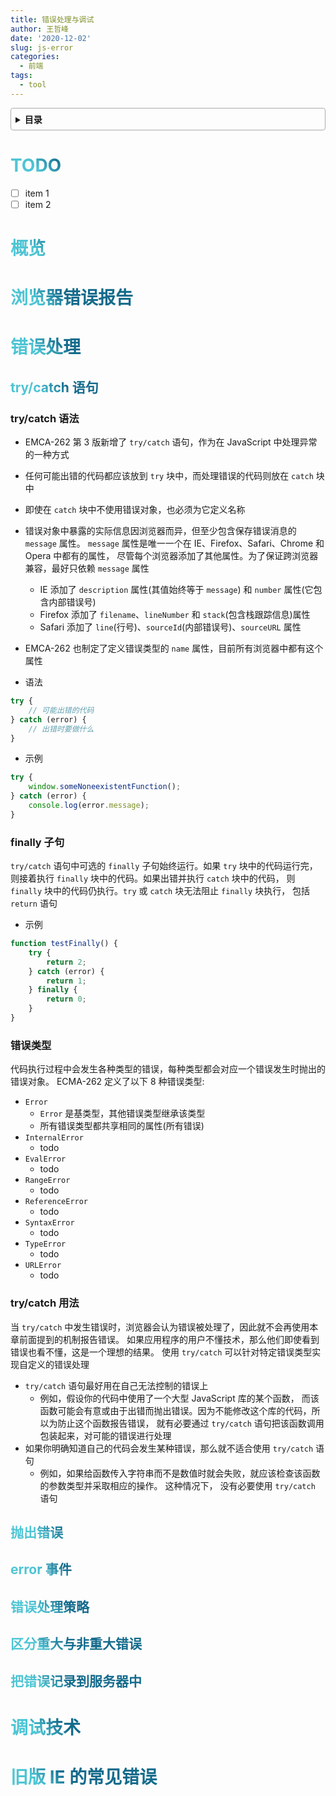 ```yaml
---
title: 错误处理与调试
author: 王哲峰
date: '2020-12-02'
slug: js-error
categories:
  - 前端
tags:
  - tool
---
```


<style>
h1 {
  background-color: #2B90B6;
  background-image: linear-gradient(45deg, #4EC5D4 10%, #146b8c 20%);
  background-size: 100%;
  -webkit-background-clip: text;
  -moz-background-clip: text;
  -webkit-text-fill-color: transparent;
  -moz-text-fill-color: transparent;
}
h2 {
  background-color: #2B90B6;
  background-image: linear-gradient(45deg, #4EC5D4 10%, #146b8c 20%);
  background-size: 100%;
  -webkit-background-clip: text;
  -moz-background-clip: text;
  -webkit-text-fill-color: transparent;
  -moz-text-fill-color: transparent;
}

details {
    border: 1px solid #aaa;
    border-radius: 4px;
    padding: .5em .5em 0;
}

summary {
    font-weight: bold;
    margin: -.5em -.5em 0;
    padding: .5em;
}

details[open] {
    padding: .5em;
}

details[open] summary {
    border-bottom: 1px solid #aaa;
    margin-bottom: .5em;
}
</style>

<details><summary>目录</summary><p>

- [TODO](#todo)
- [概览](#概览)
- [浏览器错误报告](#浏览器错误报告)
- [错误处理](#错误处理)
  - [try/catch 语句](#trycatch-语句)
    - [try/catch 语法](#trycatch-语法)
    - [finally 子句](#finally-子句)
    - [错误类型](#错误类型)
    - [try/catch 用法](#trycatch-用法)
  - [抛出错误](#抛出错误)
  - [error 事件](#error-事件)
  - [错误处理策略](#错误处理策略)
  - [区分重大与非重大错误](#区分重大与非重大错误)
  - [把错误记录到服务器中](#把错误记录到服务器中)
- [调试技术](#调试技术)
- [旧版 IE 的常见错误](#旧版-ie-的常见错误)
</p></details><p></p>

# TODO

- [ ] item 1
- [ ] item 2

# 概览



# 浏览器错误报告


# 错误处理

## try/catch 语句


### try/catch 语法

* EMCA-262 第 3 版新增了 `try/catch` 语句，作为在 JavaScript 中处理异常的一种方式
* 任何可能出错的代码都应该放到 `try` 块中，而处理错误的代码则放在 `catch` 块中
* 即使在 `catch` 块中不使用错误对象，也必须为它定义名称
* 错误对象中暴露的实际信息因浏览器而异，但至少包含保存错误消息的 `message` 属性。
  `message` 属性是唯一一个在 IE、Firefox、Safari、Chrome 和 Opera 中都有的属性，
  尽管每个浏览器添加了其他属性。为了保证跨浏览器兼容，最好只依赖 `message` 属性
    - IE 添加了 `description` 属性(其值始终等于 `message`) 和 `number` 属性(它包含内部错误号)
    - Firefox 添加了 `filename`、`lineNumber` 和 `stack`(包含栈跟踪信息)属性
    - Safari 添加了 `line`(行号)、`sourceId`(内部错误号)、`sourceURL` 属性
* EMCA-262 也制定了定义错误类型的 `name` 属性，目前所有浏览器中都有这个属性

* 语法

```js
try {
    // 可能出错的代码
} catch (error) {
    // 出错时要做什么
}
```

* 示例

```js
try {
    window.someNoneexistentFunction();
} catch (error) {
    console.log(error.message);
}
```

### finally 子句

`try/catch` 语句中可选的 `finally` 子句始终运行。如果 `try` 块中的代码运行完，
则接着执行 `finally` 块中的代码。如果出错并执行 `catch` 块中的代码，
则 `finally` 块中的代码仍执行。`try` 或 `catch` 块无法阻止 `finally` 块执行，
包括 `return` 语句

* 示例

```js
function testFinally() {
    try {
        return 2;
    } catch (error) {
        return 1;
    } finally {
        return 0;
    }
}
```

### 错误类型

代码执行过程中会发生各种类型的错误，每种类型都会对应一个错误发生时抛出的错误对象。
ECMA-262 定义了以下 8 种错误类型:

* `Error`
    - `Error` 是基类型，其他错误类型继承该类型
    - 所有错误类型都共享相同的属性(所有错误)
* `InternalError`
    - todo
* `EvalError`
    - todo
* `RangeError`
    - todo
* `ReferenceError`
    - todo
* `SyntaxError`
    - todo
* `TypeError`
    - todo
* `URLError`
    - todo


### try/catch 用法

当 `try/catch` 中发生错误时，浏览器会认为错误被处理了，因此就不会再使用本章前面提到的机制报告错误。
如果应用程序的用户不懂技术，那么他们即使看到错误也看不懂，这是一个理想的结果。
使用 `try/catch` 可以针对特定错误类型实现自定义的错误处理

* `try/catch` 语句最好用在自己无法控制的错误上
    - 例如，假设你的代码中使用了一个大型 JavaScript 库的某个函数，
      而该函数可能会有意或由于出错而抛出错误。因为不能修改这个库的代码，所以为防止这个函数报告错误，
      就有必要通过 `try/catch` 语句把该函数调用包装起来，对可能的错误进行处理
* 如果你明确知道自己的代码会发生某种错误，那么就不适合使用 `try/catch` 语句
    - 例如，如果给函数传入字符串而不是数值时就会失败，就应该检查该函数的参数类型并采取相应的操作。
      这种情况下， 没有必要使用 `try/catch` 语句

## 抛出错误


## error 事件


## 错误处理策略

## 区分重大与非重大错误


## 把错误记录到服务器中



# 调试技术


# 旧版 IE 的常见错误